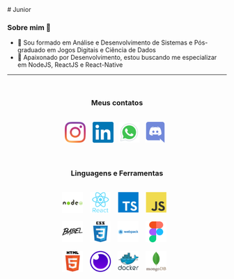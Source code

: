 <!DOCTYPE html>
<html lang="en">

<body>
# Junior

### Sobre mim 👋

- 🔭 Sou formado em Análise e Desenvolvimento de Sistemas e Pós-graduado em Jogos Digitais e Ciência de Dados
- 🌱 Apaixonado por Desenvolvimento, estou buscando me especializar em NodeJS, ReactJS e React-Native 
 <hr/>
 <br />
<h3 align="center">Meus contatos</h3>
<br/> 
<div align="center">
<a href="https://www.instagram.com/junior_qb__/" ><img src="images/Instagran.svg" style="width:48px"></a> &nbsp;&nbsp;
<a href="https://www.linkedin.com/in/florivaldo-dos-santos-junior-618138122/" ><img src="images/Linkedin.svg" style="width:48px"></a>&nbsp;&nbsp;
<a href="https://api.whatsapp.com/send?phone=5541998013918" ><img src="images/whatsapp.svg" style="width:48px"></a>&nbsp;&nbsp;
<a href="https://discordapp.com/users/JuniorQb#8286"><img src="images/Discord.svg" style="width:48px"></a>&nbsp;&nbsp;
</div>
<br />

<br />

<h3 align="center">Linguagens e Ferramentas</h3>
<br/> 
<div align="center">
<img src="images/nodejs.svg" style="width:48px"> &nbsp;&nbsp;
<img src="images/react2.svg" style="width:48px"> &nbsp;&nbsp;
<img src="images/typescript.svg" style="width:48px"> &nbsp;&nbsp;
<img src="images/javascript.svg" style="width:48px"> &nbsp;&nbsp;

</div>
<br/>
<div align="center">
<img src="images/Babel.svg" style="width:48px"> &nbsp;&nbsp;
<img src="images/css3.svg" style="width:48px"> &nbsp;&nbsp;
<img src="images/webpack.svg" style="width:48px"> &nbsp;&nbsp;
<img src="images/Figma.svg" style="width:48px"> &nbsp;&nbsp;
</div>
<br/>
<div align="center">
<img src="images/html5.svg" style="width:48px"> &nbsp;&nbsp;
<img src="images/insomnia.svg" style="width:48px"> &nbsp;&nbsp;
<img src="images/docker.svg" style="width:48px"> &nbsp;&nbsp;
<img src="images/mongodb.svg" style="width:48px"> &nbsp;&nbsp;
</div>



</body>
</html>




